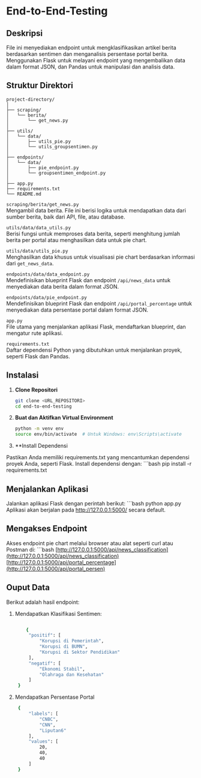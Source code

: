 
# End-to-End-Testing
## Deskripsi

File ini menyediakan endpoint untuk  mengklasifikasikan artikel berita berdasarkan sentimen dan menganalisis persentase portal berita. Menggunakan Flask untuk melayani endpoint yang mengembalikan data dalam format JSON, dan Pandas untuk manipulasi dan analisis data.

## Struktur Direktori

    project-directory/
    │
    ├── scraping/
    │   └── berita/
    │       └── get_news.py
    │
    ├── utils/
    │   └── data/
    │       ├── utils_pie.py
    │       └── utils_groupsentimen.py
    │
    ├── endpoints/
    │   └── data/
    │       ├── pie_endpoint.py
    │       └── groupsentimen_endpoint.py
    │
    ├── app.py
    ├── requirements.txt
    └── README.md



`scraping/berita/get_news.py`  
Mengambil data berita. File ini berisi logika untuk mendapatkan data dari sumber berita, baik dari API, file, atau database.

`utils/data/data_utils.py`  
Berisi fungsi untuk memproses data berita, seperti menghitung jumlah berita per portal atau menghasilkan data untuk pie chart.

`utils/data/utils_pie.py`  
Menghasilkan data khusus untuk visualisasi pie chart berdasarkan informasi dari `get_news_data`.

`endpoints/data/data_endpoint.py`  
Mendefinisikan blueprint Flask dan endpoint `/api/news_data` untuk menyediakan data berita dalam format JSON.

`endpoints/data/pie_endpoint.py`  
Mendefinisikan blueprint Flask dan endpoint `/api/portal_percentage` untuk menyediakan data persentase portal dalam format JSON.

`app.py`  
File utama yang menjalankan aplikasi Flask, mendaftarkan blueprint, dan mengatur rute aplikasi.

`requirements.txt`  
Daftar dependensi Python yang dibutuhkan untuk menjalankan proyek, seperti Flask dan Pandas.


## Instalasi

1. **Clone Repositori**

   ```bash
   git clone <URL_REPOSITORI>
   cd end-to-end-testing


2. **Buat dan Aktifkan Virtual Environment**
    ```bash
    python -m venv env
    source env/bin/activate  # Untuk Windows: env\Scripts\activate

3. **Install Dependensi

Pastikan Anda memiliki requirements.txt yang mencantumkan dependensi proyek Anda, seperti Flask. Install dependensi dengan:
    ```bash
    pip install -r requirements.txt


## Menjalankan Aplikasi
Jalankan aplikasi Flask dengan perintah berikut:
    ```bash
    python app.py
    Aplikasi akan berjalan pada http://127.0.0.1:5000/ secara default.

## Mengakses Endpoint
Akses endpoint pie chart melalui browser atau alat seperti curl atau Postman di:
    ```bash
    [http://127.0.0.1:5000/api/news_classification](http://127.0.0.1:5000/api/news_classification)
    [http://127.0.0.1:5000/api/portal_percentage](http://127.0.0.1:5000/api/portal_persen)

## Ouput Data
Berikut adalah hasil endpoint:
1. Mendapatkan Klasifikasi Sentimen: 
   ```bash

       {
        "positif": [
            "Korupsi di Pemerintah",
            "Korupsi di BUMN",
            "Korupsi di Sektor Pendidikan"
        ],
        "negatif": [
            "Ekonomi Stabil",
            "Olahraga dan Kesehatan"
        ]
    }

2. Mendapatkan Persentase Portal
   ```bash
    {
        "labels": [
            "CNBC",
            "CNN",
            "Liputan6"
        ],
        "values": [
            20,
            40,
            40
        ]
    }


